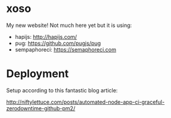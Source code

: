 # xoso

My new website! Not much here yet but it is using:

* hapijs: http://hapijs.com/
* pug: https://github.com/pugjs/pug
* sempaphoreci: https://semaphoreci.com


# Deployment

Setup according to this fantastic blog article:

http://niftylettuce.com/posts/automated-node-app-ci-graceful-zerodowntime-github-pm2/


